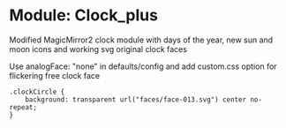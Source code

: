 # Module: Clock_plus

Modified MagicMirror2 clock module with days of the year, new sun and moon icons and working svg original clock faces

Use analogFace: "none" in defaults/config and add custom.css option for flickering free clock face

	.clockCircle {
		background: transparent url("faces/face-013.svg") center no-repeat;
	}